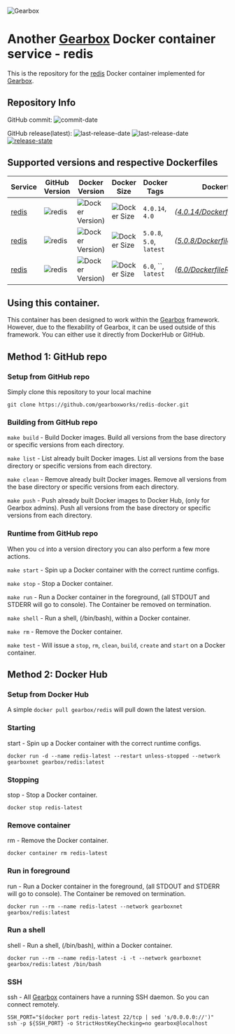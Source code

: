 ![Gearbox](https://github.com/gearboxworks/gearbox.github.io/raw/master/Gearbox-100x.png)


# Another [Gearbox](https://github.com/gearboxworks/) Docker container service - redis
This is the repository for the [redis](https://en.wikipedia.org/wiki/Redis) Docker container implemented for [Gearbox](https://github.com/gearboxworks/).


## Repository Info
GitHub commit: ![commit-date](https://img.shields.io/github/last-commit/gearboxworks/docker-redis?style=flat-square)

GitHub release(latest): ![last-release-date](https://img.shields.io/github/release-date/gearboxworks/docker-redis) ![last-release-date](https://img.shields.io/github/v/tag/gearboxworks/docker-redis?sort=semver) [![release-state](https://github.com/gearboxworks/docker-redis/workflows/release/badge.svg?event=release)](https://github.com/gearboxworks/docker-redis/actions?query=workflow%3Arelease)


## Supported versions and respective Dockerfiles
| Service | GitHub Version | Docker Version | Docker Size | Docker Tags | Dockerfile |
| ------- | -------------- | -------------- | ----------- | ----------- | ---------- |
| [redis](https://en.wikipedia.org/wiki/Redis) | ![redis](https://img.shields.io/badge/redis-4.0.14-green.svg) | ![Docker Version)](https://img.shields.io/docker/v/gearboxworks/redis/4.0.14) | ![Docker Size](https://img.shields.io/docker/image-size/gearboxworks/redis/4.0.14) | `4.0.14`, `4.0` | _([4.0.14/DockerfileRuntime](https://github.com/gearboxworks/docker-redis/blob/master/4.0/DockerfileRuntime))_ |
| [redis](https://en.wikipedia.org/wiki/Redis) | ![redis](https://img.shields.io/badge/redis-5.0.8-green.svg) | ![Docker Version)](https://img.shields.io/docker/v/gearboxworks/redis/5.0.8) | ![Docker Size](https://img.shields.io/docker/image-size/gearboxworks/redis/5.0.8) | `5.0.8`, `5.0`, `latest` | _([5.0.8/DockerfileRuntime](https://github.com/gearboxworks/docker-redis/blob/master/5.0/DockerfileRuntime))_ |
| [redis](https://en.wikipedia.org/wiki/Redis) | ![redis](https://img.shields.io/badge/redis-6.0-green.svg) | ![Docker Version)](https://img.shields.io/docker/v/gearboxworks/redis/6.0) | ![Docker Size](https://img.shields.io/docker/image-size/gearboxworks/redis/6.0) | `6.0`, ``, `latest` | _([6.0/DockerfileRuntime](https://github.com/gearboxworks/docker-redis/blob/master//DockerfileRuntime))_ |



## Using this container.
This container has been designed to work within the [Gearbox](https://github.com/gearboxworks/)
framework.
However, due to the flexability of Gearbox, it can be used outside of this framework.
You can either use it directly from DockerHub or GitHub.


## Method 1: GitHub repo

### Setup from GitHub repo
Simply clone this repository to your local machine

`git clone https://github.com/gearboxworks/redis-docker.git`

### Building from GitHub repo
`make build` - Build Docker images. Build all versions from the base directory or specific versions from each directory.

`make list` - List already built Docker images. List all versions from the base directory or specific versions from each directory.

`make clean` - Remove already built Docker images. Remove all versions from the base directory or specific versions from each directory.

`make push` - Push already built Docker images to Docker Hub, (only for Gearbox admins). Push all versions from the base directory or specific versions from each directory.

### Runtime from GitHub repo
When you `cd` into a version directory you can also perform a few more actions.

`make start` - Spin up a Docker container with the correct runtime configs.

`make stop` - Stop a Docker container.

`make run` - Run a Docker container in the foreground, (all STDOUT and STDERR will go to console). The Container be removed on termination.

`make shell` - Run a shell, (/bin/bash), within a Docker container.

`make rm` - Remove the Docker container.

`make test` - Will issue a `stop`, `rm`, `clean`, `build`, `create` and `start` on a Docker container.


## Method 2: Docker Hub

### Setup from Docker Hub
A simple `docker pull gearbox/redis` will pull down the latest version.

### Starting
start - Spin up a Docker container with the correct runtime configs.

`docker run -d --name redis-latest --restart unless-stopped --network gearboxnet gearbox/redis:latest`

### Stopping
stop - Stop a Docker container.

`docker stop redis-latest`

### Remove container
rm - Remove the Docker container.

`docker container rm redis-latest`

### Run in foreground
run - Run a Docker container in the foreground, (all STDOUT and STDERR will go to console). The Container be removed on termination.

`docker run --rm --name redis-latest --network gearboxnet gearbox/redis:latest`

### Run a shell
shell - Run a shell, (/bin/bash), within a Docker container.

`docker run --rm --name redis-latest -i -t --network gearboxnet gearbox/redis:latest /bin/bash`

### SSH
ssh - All [Gearbox](https://github.com/gearboxworks/) containers have a running SSH daemon. So you can connect remotely.

```
SSH_PORT="$(docker port redis-latest 22/tcp | sed 's/0.0.0.0://')"
ssh -p ${SSH_PORT} -o StrictHostKeyChecking=no gearbox@localhost
```

